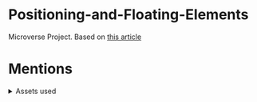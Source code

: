# Positioning-and-Floating-Elements
Microverse Project. Based on [this article](https://www.nytimes.com/2014/03/18/science/space/detection-of-waves-in-space-buttresses-landmark-theory-of-big-bang.html)


# Mentions

 <details>
  <summary>Assets used</summary>
  <ul>
<<<<<<< HEAD
    <li>Some icons by Google, Dave Gandy, Yannick, GraphicsBay from www.flaticon.com </li>
=======
    <li>Some icons by Freepik,Google from www.flaticon.com </li>
>>>>>>> footer
  </ul>
  <p> Each asset belog to each author(s).</p>
</details> 